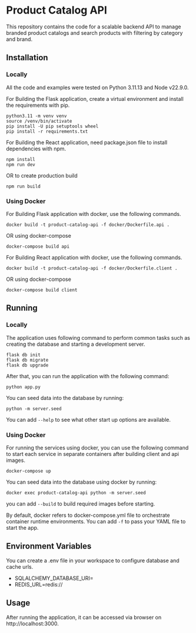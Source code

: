 # Product Catalog API
 
This repository contains the code for a scalable backend API to manage branded product catalogs and search products with filtering by category and brand.
 
## Installation
 
### Locally
 
All the code and examples were tested on Python 3.11.13 and Node v22.9.0.
 
For Building the Flask application, create a virtual environment and install the requirements with pip.
 
    python3.11 -m venv venv
    source /venv/bin/activate
    pip install -U pip setuptools wheel
    pip install -r requirements.txt
 
For Building the React application, need package.json file to install dependencies with npm.
 
    npm install
    npm run dev
 
OR to create production build
 
    npm run build 

### Using Docker
 
For Building Flask application with docker, use the following commands.
 
    docker build -t product-catalog-api -f docker/Dockerfile.api .
 
OR using docker-compose
 
    docker-compose build api
 
For Building React application with docker, use the following commands.
 
    docker build -t product-catalog-api -f docker/Dockerfile.client .
 
OR using docker-compose
 
    docker-compose build client
 
 
## Running
 
### Locally
 
The application uses following command to perform common tasks such as creating the
database and starting a development server.
 
    flask db init
    flask db migrate
    flask db upgrade
 
After that, you can run the application with the following command:
 
    python app.py
 
You can seed data into the database by running:

    python -m server.seed
 
You can add `--help` to see what other start up options are available.
  
### Using Docker
 
For running the services using docker, you can use the following command to start
each service in separate containers after building client and api images.
 
    docker-compose up
 
You can seed data into the database using docker by running:

    docker exec product-catalog-api python -m server.seed

you can add `--build` to build required images before starting.
 
By default, docker refers to docker-compose.yml file to orchestrate container runtime environments.
You can add `-f` to pass your YAML file to start the app.
 
 
## Environment Variables

You can create a .env file in your workspace to configure database and cache urls.

- SQLALCHEMY_DATABASE_URI=<database-uri>
- REDIS_URL=redis://

## Usage
After running the application, it can be accessed via browser on http://localhost:3000.
 